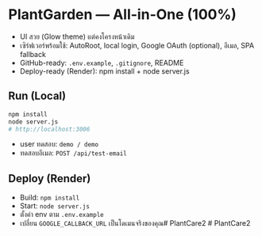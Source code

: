 # PlantGarden — All-in-One (100%)

- UI สวย (Glow theme) แต่คงโครงหน้าเดิม
- เซิร์ฟเวอร์พร้อมใช้: AutoRoot, local login, Google OAuth (optional), อีเมล, SPA fallback
- GitHub-ready: `.env.example`, `.gitignore`, README
- Deploy-ready (Render): npm install + node server.js

## Run (Local)
```bash
npm install
node server.js
# http://localhost:3006
```
- user ทดสอบ: `demo / demo`
- ทดสอบอีเมล: `POST /api/test-email`

## Deploy (Render)
- Build: `npm install`
- Start: `node server.js`
- ตั้งค่า env ตาม `.env.example`
- เปลี่ยน `GOOGLE_CALLBACK_URL` เป็นโดเมนจริงของคุณ#   P l a n t C a r e 2  
 #   P l a n t C a r e 2  
 